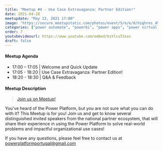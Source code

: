 ```yaml
---
title: "Meetup #4 - Use Case Extravaganza: Partner Edition!"
date: 2021-04-28
meetupdate: "May 13, 2021 17:00"
image: "https://secure.meetupstatic.com/photos/event/5/e/e/8/highres_495984296.jpeg"
categories: ["power automate", "powerbi", "power apps", "power virtual agents"]
order: 7
youtubevideourl: https://www.youtube.com/embed/ksYlcuTJsxc
draft: false
---
```


#### Meetup Agenda

* 17:00 – 17:05 | Welcome and Quick Update
* 17:05 - 18:20 | Use Case Extravaganza: Partner Edition!
* 18:20 - 18:30 | Q&A & Feedback

#### Meetup Description

> [Join us on Meetup!](https://www.meetup.com/pt-BR/power_platform_portugal/events/277853641/)

You've heard of the Power Platform, but you are not sure what you can do with it? This Meetup is for you! Join us and get to know several distinguished invited speakers from the national partner ecosystem, that will share their experience in using the Power Platform to solve real-world problems and impactful organizational use cases!

If you have any questions, please feel free to contact us at powerplatformportugal@gmail.com